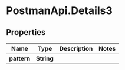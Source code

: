 # PostmanApi.Details3

## Properties

Name | Type | Description | Notes
------------ | ------------- | ------------- | -------------
**pattern** | **String** |  | 


